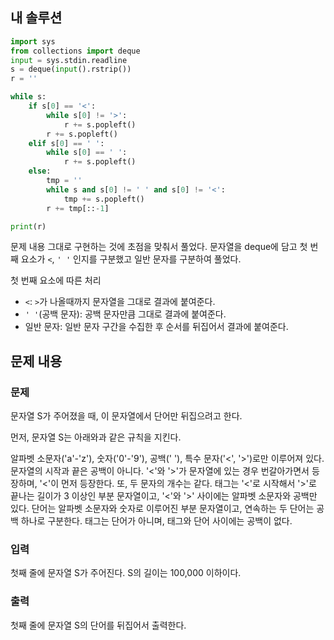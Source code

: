 ## 내 솔루션
```python
import sys
from collections import deque
input = sys.stdin.readline
s = deque(input().rstrip())
r = ''

while s:
    if s[0] == '<':
        while s[0] != '>':
            r += s.popleft()
        r += s.popleft()
    elif s[0] == ' ':
        while s[0] == ' ':
            r += s.popleft()
    else:
        tmp = ''
        while s and s[0] != ' ' and s[0] != '<':
            tmp += s.popleft()
        r += tmp[::-1]

print(r)
```
문제 내용 그대로 구현하는 것에 초점을 맞춰서 풀었다. 문자열을 deque에 담고 첫 번째 요소가 `<`, `' '` 인지를 구분했고 일반 문자를 구분하여
풀었다.

첫 번째 요소에 따른 처리
- `<`: `>`가 나올때까지 문자열을 그대로 결과에 붙여준다. 
- `' '`(공백 문자): 공백 문자만큼 그대로 결과에 붙여준다.
- 일반 문자: 일반 문자 구간을 수집한 후 순서를 뒤집어서 결과에 붙여준다.

## 문제 내용
### 문제
문자열 S가 주어졌을 때, 이 문자열에서 단어만 뒤집으려고 한다.

먼저, 문자열 S는 아래와과 같은 규칙을 지킨다.

알파벳 소문자('a'-'z'), 숫자('0'-'9'), 공백(' '), 특수 문자('<', '>')로만 이루어져 있다.
문자열의 시작과 끝은 공백이 아니다.
'<'와 '>'가 문자열에 있는 경우 번갈아가면서 등장하며, '<'이 먼저 등장한다. 또, 두 문자의 개수는 같다.
태그는 '<'로 시작해서 '>'로 끝나는 길이가 3 이상인 부분 문자열이고, '<'와 '>' 사이에는 알파벳 소문자와 공백만 있다. 단어는 알파벳 소문자와 숫자로 이루어진 부분 문자열이고, 연속하는 두 단어는 공백 하나로 구분한다. 태그는 단어가 아니며, 태그와 단어 사이에는 공백이 없다.

### 입력
첫째 줄에 문자열 S가 주어진다. S의 길이는 100,000 이하이다.

### 출력
첫째 줄에 문자열 S의 단어를 뒤집어서 출력한다.

